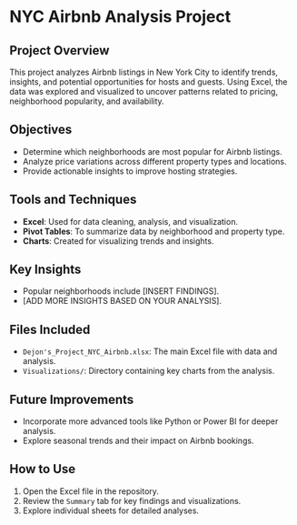 # NYC Airbnb Analysis Project

## Project Overview
This project analyzes Airbnb listings in New York City to identify trends, insights, and potential opportunities for hosts and guests. Using Excel, the data was explored and visualized to uncover patterns related to pricing, neighborhood popularity, and availability.

## Objectives
- Determine which neighborhoods are most popular for Airbnb listings.
- Analyze price variations across different property types and locations.
- Provide actionable insights to improve hosting strategies.

## Tools and Techniques
- **Excel**: Used for data cleaning, analysis, and visualization.
- **Pivot Tables**: To summarize data by neighborhood and property type.
- **Charts**: Created for visualizing trends and insights.

## Key Insights
- Popular neighborhoods include [INSERT FINDINGS].
- [ADD MORE INSIGHTS BASED ON YOUR ANALYSIS].

## Files Included
- `Dejon's_Project_NYC_Airbnb.xlsx`: The main Excel file with data and analysis.
- `Visualizations/`: Directory containing key charts from the analysis.

## Future Improvements
- Incorporate more advanced tools like Python or Power BI for deeper analysis.
- Explore seasonal trends and their impact on Airbnb bookings.

## How to Use
1. Open the Excel file in the repository.
2. Review the `Summary` tab for key findings and visualizations.
3. Explore individual sheets for detailed analyses.
